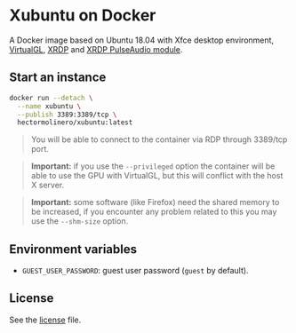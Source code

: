 # Xubuntu on Docker

A Docker image based on Ubuntu 18.04 with Xfce desktop environment,
[VirtualGL](https://github.com/VirtualGL/virtualgl),
[XRDP](https://github.com/neutrinolabs/xrdp) and
[XRDP PulseAudio module](https://github.com/neutrinolabs/pulseaudio-module-xrdp).

## Start an instance

```sh
docker run --detach \
  --name xubuntu \
  --publish 3389:3389/tcp \
  hectormolinero/xubuntu:latest
```

> You will be able to connect to the container via RDP through 3389/tcp port.

> **Important:** if you use the `--privileged` option the container will be able to use the GPU with
VirtualGL, but this will conflict with the host X server.

> **Important:** some software (like Firefox) need the shared memory to be increased, if you
encounter any problem related to this you may use the `--shm-size` option.

## Environment variables

* `GUEST_USER_PASSWORD`: guest user password (`guest` by default).

## License

See the [license](LICENSE.md) file.
